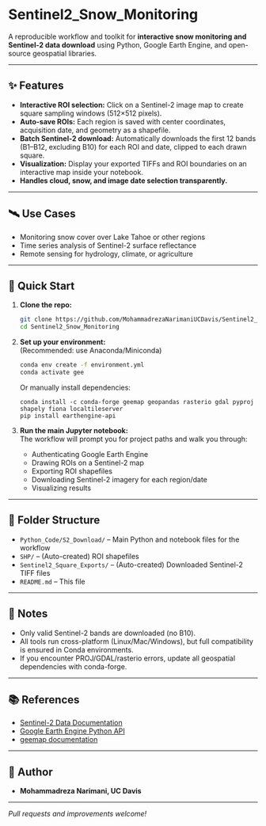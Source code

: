 # Sentinel2_Snow_Monitoring

A reproducible workflow and toolkit for **interactive snow monitoring and Sentinel-2 data download** using Python, Google Earth Engine, and open-source geospatial libraries.

---

## ✨ Features

- **Interactive ROI selection:** Click on a Sentinel-2 image map to create square sampling windows (512×512 pixels).
- **Auto-save ROIs:** Each region is saved with center coordinates, acquisition date, and geometry as a shapefile.
- **Batch Sentinel-2 download:** Automatically downloads the first 12 bands (B1–B12, excluding B10) for each ROI and date, clipped to each drawn square.
- **Visualization:** Display your exported TIFFs and ROI boundaries on an interactive map inside your notebook.
- **Handles cloud, snow, and image date selection transparently.**

---

## 🛰️ Use Cases

- Monitoring snow cover over Lake Tahoe or other regions
- Time series analysis of Sentinel-2 surface reflectance
- Remote sensing for hydrology, climate, or agriculture

---

## 🚀 Quick Start

1. **Clone the repo:**
    ```bash
    git clone https://github.com/MohammadrezaNarimaniUCDavis/Sentinel2_Snow_Monitoring.git
    cd Sentinel2_Snow_Monitoring
    ```

2. **Set up your environment:**  
   (Recommended: use Anaconda/Miniconda)
    ```bash
    conda env create -f environment.yml
    conda activate gee
    ```

    Or manually install dependencies:
    ```
    conda install -c conda-forge geemap geopandas rasterio gdal pyproj shapely fiona localtileserver
    pip install earthengine-api
    ```

3. **Run the main Jupyter notebook:**  
   The workflow will prompt you for project paths and walk you through:
   - Authenticating Google Earth Engine
   - Drawing ROIs on a Sentinel-2 map
   - Exporting ROI shapefiles
   - Downloading Sentinel-2 imagery for each region/date
   - Visualizing results

---

## 📁 Folder Structure

- `Python_Code/S2_Download/` – Main Python and notebook files for the workflow
- `SHP/` – (Auto-created) ROI shapefiles
- `Sentinel2_Square_Exports/` – (Auto-created) Downloaded Sentinel-2 TIFF files
- `README.md` – This file

---

## 📝 Notes

- Only valid Sentinel-2 bands are downloaded (no B10).
- All tools run cross-platform (Linux/Mac/Windows), but full compatibility is ensured in Conda environments.
- If you encounter PROJ/GDAL/rasterio errors, update all geospatial dependencies with conda-forge.

---

## 📚 References

- [Sentinel-2 Data Documentation](https://developers.google.com/earth-engine/datasets/catalog/COPERNICUS_S2_SR_HARMONIZED)
- [Google Earth Engine Python API](https://developers.google.com/earth-engine/python_install)
- [geemap documentation](https://geemap.org/)

---

## 👤 Author

- **Mohammadreza Narimani, UC Davis**

---

*Pull requests and improvements welcome!*

